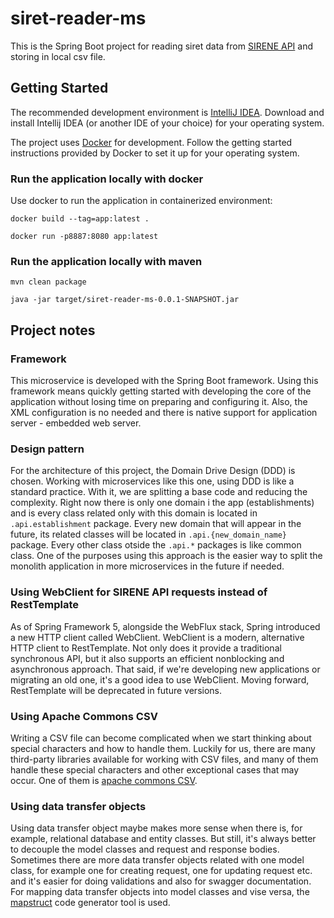 # siret-reader-ms
This is the Spring Boot project for reading siret data from [SIRENE API](https://entreprise.data.gouv.fr/api_doc/sirene) and storing in local csv file.

## Getting Started
The recommended development environment is [IntelliJ IDEA](https://www.jetbrains.com/idea/download/).
Download and install Intellij IDEA (or another IDE of your choice) for your operating system.

The project uses [Docker](https://www.docker.com/) for development.
Follow the getting started instructions provided by Docker to set it up for your operating system.

### Run the application locally with docker
Use docker to run the application in containerized environment:
```
docker build --tag=app:latest .
```

```
docker run -p8887:8080 app:latest
```

### Run the application locally with maven
```
mvn clean package
```

```
java -jar target/siret-reader-ms-0.0.1-SNAPSHOT.jar
```

## Project notes
### Framework
This microservice is developed with the Spring Boot framework. Using this framework means quickly getting started with developing the core of the application without losing time on preparing and configuring it.
Also, the XML configuration is no needed and there is native support for application server - embedded web server.

### Design pattern
For the architecture of this project, the Domain Drive Design (DDD) is chosen. Working with microservices like this one, using DDD is like a standard practice. With it, we are splitting a base code and reducing the complexity.
Right now there is only one domain i the app (establishments) and is every class related only with this domain is located in `.api.establishment` package. Every new domain that will appear in the future, its related classes will be located in `.api.{new_domain_name}` package. Every other class otside the `.api.*` packages is like common class.
One of the purposes using this approach is the easier way to split the monolith application in more microservices in the future if needed.

### Using WebClient for SIRENE API requests instead of RestTemplate
As of Spring Framework 5, alongside the WebFlux stack, Spring introduced a new HTTP client called WebClient.
WebClient is a modern, alternative HTTP client to RestTemplate. Not only does it provide a traditional synchronous API, but it also supports an efficient nonblocking and asynchronous approach.
That said, if we're developing new applications or migrating an old one, it's a good idea to use WebClient. Moving forward, RestTemplate will be deprecated in future versions.

### Using Apache Commons CSV
Writing a CSV file can become complicated when we start thinking about special characters and how to handle them.
Luckily for us, there are many third-party libraries available for working with CSV files, and many of them handle these special characters and other exceptional cases that may occur. One of them is [apache commons CSV](https://commons.apache.org/proper/commons-csv/).

### Using data transfer objects
Using data transfer object maybe makes more sense when there is, for example, relational database and entity classes. But still, it's always better to decouple the model classes and request and response bodies. Sometimes there are more data transfer objects related with one model class, for example one for creating request, one for updating request etc. and it's easier for doing validations and also for swagger documentation.
For mapping data transfer objects into model classes and vise versa, the [mapstruct](https://mapstruct.org/) code generator tool is used.  